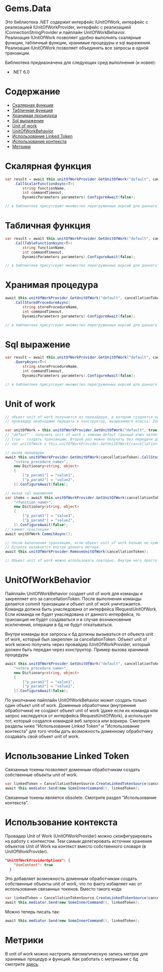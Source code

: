 # Gems.Data

Это библиотека .NET содержит интерфейс IUnitOfWork, интерфейс с реализацией IUnitOfWorkProvider, интерфейс с реализацией IConnectionStringProvider и пайплайн UnitOfWorkBehavior.  
Реализация IUnitOfWork позволяет удобно выполнять скалярные функции, табличный функции, хранимые процедуры и sql выражения.  
Реализация IUnitOfWork позволяет объединять все запросы в одной транзакции.  


Библиотека предназначена для следующих сред выполнения (и новее):

* .NET 6.0

# Содержание

* [Cкалярная функция](#скалярная-функция)
* [Табличная функция](#табличная-функция)
* [Хранимая процедура](#хранимая-процедура)
* [Sql выражение](#sql-выражение)
* [Unit of work](#unit-of-work)
* [UnitOfWorkBehavior](#unitofworkbehavior)
* [Использование Linked Token](#использование-linked-token)
* [Использование контекста](#использование-контекста)
* [Метрики](#метрики)

# Cкалярная функция
```csharp
var result = await this.unitOfWorkProvider.GetUnitOfWork("default", cancellationToken)
    .CallScalarFunctionAsync<T>(
        string functionName,
        int commandTimeout,
        DynamicParameters parameters).ConfigureAwait(false);

// в библиотеке присутсвуют множество перегруженных версий для данного метода
```
# Табличная функция
```csharp
var result = await this.unitOfWorkProvider.GetUnitOfWork("default", cancellationToken)
    .CallTableFunctionAsync<T>(
        string functionName,
        int commandTimeout,
        DynamicParameters parameters).ConfigureAwait(false);

// в библиотеке присутсвуют множество перегруженных версий для данного метода
```
# Хранимая процедура
```csharp
await this.unitOfWorkProvider.GetUnitOfWork("default", cancellationToken)
    .CallStoredProcedureAsync(
        string storeProcedureName,
        int commandTimeout,
        DynamicParameters parameters).ConfigureAwait(false);

// в библиотеке присутсвуют множество перегруженных версий для данного метода
```
# Sql выражение
```csharp
var result = await this.unitOfWorkProvider.GetUnitOfWork("default", cancellationToken)
    .QueryAsync<T>(
        string storeProcedureName,
        int commandTimeout,
        DynamicParameters parameters).ConfigureAwait(false);

// в библиотеке присутсвуют множество перегруженных версий для данного метода
```
# Unit of work
```csharp
// объект unit of work получается из провайдера, в котором создается один раз и закрепляется за определенным cancellationToken.
// провайдер необходимо передать в конструктор, вызываемого класса: IUnitOfWorkProvider unitOfWorkProvider

var unitOfWork = this.unitOfWorkProvider.GetUnitOfWork("default", true, cancellationToken); 
// "defaut" - получить unit of work с ключом defaut (данный ключ является по умолчанию, можно не передавать данный аргумент)
// true - создать транзакцию. Второй раз можно получать без передачи данного параметра
// var unitOfWork = this.unitOfWorkProvider.GetUnitOfWork(cancellationToken);  

// вызов процедуры
await this.unitOfWorkProvider.GetUnitOfWork(cancellationToken).CallStoredProcedureAsync(
    "<store_procedure_name>",
    new Dictionary<string, object>
    {
        ["p_param1"] = "value1",
        ["p_param2"] = "value2",
    }).ConfigureAwait(false);

// вызов sql выражения
var items = await this.unitOfWorkProvider.GetUnitOfWork(cancellationToken).CallTableFunctionAsync<SomeItem>(
    "<function_name>",
    new Dictionary<string, object>
    {
        ["p_param1"] = "value1",
        ["p_param2"] = "value2",
    }).ConfigureAwait(false);
// каммит транзакции
await unitOfWork.CommitAsync();

// после выполнения транзакции, если объект unit of work больше не нужен, то его следует удалить:
// Dispose вызывается внутри данного метода.
await this.unitOfWorkProvider.RemoveUnitOfWork(cancellationToken);

// Объект unit of work можно использовать повторно. Внутри него просто повторно создаться подключение и транзакция.
```

# UnitOfWorkBehavior
Пайплайн UnitOfWorkBehavior создает unit of work для команды и закрепляет его за cancellationToken. После выполнения команды делается сommit транзакции и объект unit of work уничтожается.
Команда должна быть унаследована от интерфейса IRequestUnitOfWork. Если команда не будет унаследована от данного интерфейса, то транзакция не будет создаваться и в случае возникновения
исключения, операции в бд не будут откатываться.

Внутри команды все запросы к бд должны вызываться от объекта unit of work, который был закреплен за cancellationToken.
Объект unit of work можно получить через провайдер IUnitOfWorkProvider, который должен быть передан через конструктор.
Пример вызова хранимой процедуры
```csharp
await this.unitOfWorkProvider.GetUnitOfWork("default", cancellationToken).CallStoredProcedureAsync(
    "<store_procedure_name>",
    new Dictionary<string, object>
    {
        ["p_param1"] = "value1",
        ["p_param2"] = "value2",
    }).ConfigureAwait(false);
```
По умолчанию пайплайн UnitOfWorkBehavior может создать только один объект unit of work. Доменные обработчики (внутренние обработчики) не создают объект unit of work (даже если их команда или запрос наследуется от интерфейса IRequestUnitOfWork), а использует тот, который создался командой веб запроса или воркера. Смотрите разделы ниже "Использование Linked Token" и "Использование контекста" для того чтобы дать возможность доменному обработчику создавать свой объект unit of work.
# Использование Linked Token
Связанные токены позволяют доменным обработчикам создать собственные объекты unit of work.
```csharp
var linkedToken = CancellationTokenSource.CreateLinkedTokenSource(cancellationToken).Token;
await this.mediator.Send(new SomeInnerCommand(), linkedToken);
```
Связанные токены является obsolete. Смотрите раздел "Использование контекста".

# Использование контекста
Провадер Unit of Work (UnitOfWorkProvider) можно сконфигурировать на работу с контекстом. 
Тем самым делегировать источник хранения объектов Unit of Work на контекст вместо собственного словаря (в UnitOfWorkProvider).
```json
"UnitOfWorkProviderOptions": {
    "UseContext": true
  }
```
Это добавляет возможность доменным обработчикам создать собственные объекты unit of work, что по факту избавляет нас от использования связанных токенов. Вместо такого кода:
```csharp
var linkedToken = CancellationTokenSource.CreateLinkedTokenSource(cancellationToken).Token;
await this.mediator.Send(new SomeInnerCommand(), linkedToken);
```
Можно теперь писать так:
```csharp
await this.mediator.Send(new SomeInnerCommand(), linkedToken);
```

# Метрики
В unit of work можно настроить автоматическую запись метрик для хранимых процедур и функций. Как работать с метриками с бд смотрите [здесь](/src/Metrics/Data/README.md#метрики-с-iunitofwork). 